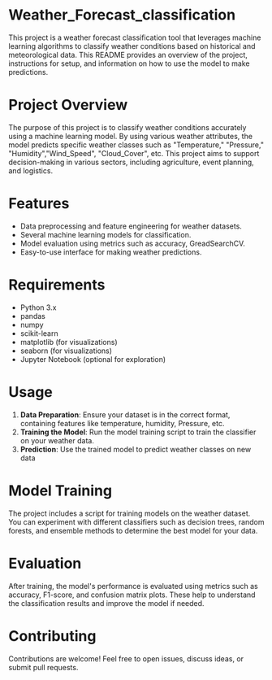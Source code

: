# Weather_Forecast_classification

This project is a weather forecast classification tool that leverages machine learning algorithms to classify weather conditions based on historical and meteorological data. This README provides an overview of the project, instructions for setup, and information on how to use the model to make predictions.
# Project Overview
The purpose of this project is to classify weather conditions accurately using a machine learning model. By using various weather attributes, the model predicts specific weather classes such as "Temperature," "Pressure," "Humidity","Wind_Speed", "Cloud_Cover", etc. This project aims to support decision-making in various sectors, including agriculture, event planning, and logistics.
# Features
- Data preprocessing and feature engineering for weather datasets.
- Several machine learning models for classification.
- Model evaluation using metrics such as accuracy, GreadSearchCV.
- Easy-to-use interface for making weather predictions.
# Requirements
- Python 3.x
- pandas
- numpy
- scikit-learn
- matplotlib (for visualizations)
- seaborn (for visualizations)
- Jupyter Notebook (optional for exploration)
# Usage
1. **Data Preparation**: Ensure your dataset is in the correct format, containing features like temperature, humidity, Pressure, etc.
2. **Training the Model**: Run the model training script to train the classifier on your weather data.
3. **Prediction**: Use the trained model to predict weather classes on new data
# Model Training
The project includes a script for training models on the weather dataset. You can experiment with different classifiers such as decision trees, random forests, and ensemble methods to determine the best model for your data.
# Evaluation 
After training, the model's performance is evaluated using metrics such as accuracy, F1-score, and confusion matrix plots. These help to understand the classification results and improve the model if needed.
# Contributing
Contributions are welcome! Feel free to open issues, discuss ideas, or submit pull requests.
